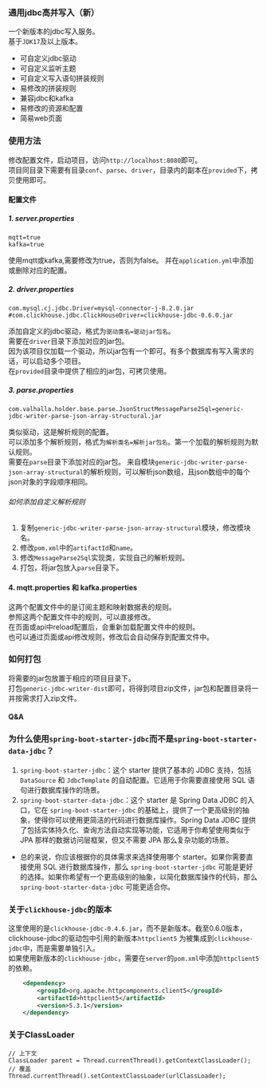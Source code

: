 ### 通用jdbc高并写入（新）

一个新版本的jdbc写入服务。  
基于`JDK17`及以上版本。

- 可自定义jdbc驱动
- 可自定义监听主题
- 可自定义写入语句拼装规则
- 易修改的拼装规则
- 兼容jdbc和kafka
- 易修改的资源和配置
- 简易web页面

### 使用方法

修改配置文件，启动项目，访问`http://localhost:8080`即可。  
项目同目录下需要有目录`conf`、`parse`、`driver`，目录内的副本在`provided`下，拷贝使用即可。

#### 配置文件

##### 1. server.properties

```properties
mqtt=true
kafka=true
```

使用mqtt或kafka,需要修改为true，否则为false。
并在`application.yml`中添加或删除对应的配置。

##### 2. driver.properties

```properties
com.mysql.cj.jdbc.Driver=mysql-connector-j-8.2.0.jar
#com.clickhouse.jdbc.ClickHouseDriver=clickhouse-jdbc-0.6.0.jar
```

添加自定义的jdbc驱动，格式为`驱动类名=驱动jar包名`。  
需要在`driver`目录下添加对应的jar包。  
因为该项目仅加载一个驱动，所以jar包有一个即可。有多个数据库有写入需求的话，可以启动多个项目。  
在`provided`目录中提供了相应的jar包，可拷贝使用。

##### 3. parse.properties

```properties
com.valhalla.holder.base.parse.JsonStructMessageParse2Sql=generic-jdbc-writer-parse-json-array-structural.jar
```

类似驱动，这是解析规则的配置。  
可以添加多个解析规则，格式为`解析类名=解析jar包名`。第一个加载的解析规则为默认规则。  
需要在`parse`目录下添加对应的jar包。
来自模块`generic-jdbc-writer-parse-json-array-structural`的解析规则，可以解析json数组，且json数组中的每个json对象的字段顺序相同。

###### 如何添加自定义解析规则

1. 复制`generic-jdbc-writer-parse-json-array-structural`模块，修改模块名。
2. 修改`pom.xml`中的`artifactId`和`name`。
3. 修改`MessageParse2Sql`实现类，实现自己的解析规则。
4. 打包，将jar包放入`parse`目录下。

#### 4. mqtt.properties 和 kafka.properties

这两个配置文件中的是订阅主题和映射数据表的规则。  
参照这两个配置文件中的规则，可以直接修改。  
在页面或api中reload配置后，会重新加载配置文件中的规则。  
也可以通过页面或api修改规则，修改后会自动保存到配置文件中。

### 如何打包

将需要的jar包放置于相应的项目目录下。  
打包`generic-jdbc-writer-dist`即可，将得到项目zip文件，jar包和配置目录将一并按需求打入zip文件。

#### Q&A

### 为什么使用`spring-boot-starter-jdbc`而不是`spring-boot-starter-data-jdbc`？

1. `spring-boot-starter-jdbc`：这个 starter 提供了基本的 JDBC 支持，包括 `DataSource` 和 `JdbcTemplate` 的自动配置。它适用于你需要直接使用
   SQL 语句进行数据库操作的场景。
2. `spring-boot-starter-data-jdbc`：这个 starter 是 Spring Data JDBC 的入口，它在 `spring-boot-starter-jdbc`
   的基础上，提供了一个更高级别的抽象，使得你可以使用更简洁的代码进行数据库操作。Spring Data JDBC
   提供了包括实体持久化、查询方法自动实现等功能，它适用于你希望使用类似于 JPA 那样的数据访问层框架，但又不需要 JPA
   那么复杂功能的场景。

- 总的来说，你应该根据你的具体需求来选择使用哪个 starter。如果你需要直接使用 SQL
  进行数据库操作，那么 `spring-boot-starter-jdbc`
  可能是更好的选择。如果你希望有一个更高级别的抽象，以简化数据库操作的代码，那么 `spring-boot-starter-data-jdbc` 可能更适合你。

### 关于`clickhouse-jdbc`的版本

这里使用的是`clickhouse-jdbc-0.4.6.jar`，而不是新版本。截至0.6.0版本，clickhouse-jdbc的驱动包中引用的新版本`httpclient5`
为被集成到`clickhouse-jdbc`中，而是需要单独引入。  
如果使用新版本的`clickhouse-jdbc`，需要在`server`的`pom.xml`中添加`httpclient5`的依赖。

```xml
    <dependency>
        <groupId>org.apache.httpcomponents.client5</groupId>
        <artifactId>httpclient5</artifactId>
        <version>5.3.1</version>
    </dependency>
```

### 关于ClassLoader

```
// 上下文
ClassLoader parent = Thread.currentThread().getContextClassLoader();
// 覆盖
Thread.currentThread().setContextClassLoader(urlClassLoader);
```